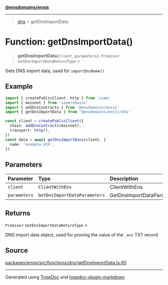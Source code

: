 [**@ensdomains/ensjs**](../README.md)

---

> [dns](README.md) > getDnsImportData

# Function: getDnsImportData()

> **getDnsImportData**(`client`, `parameters`): `Promise`\< `GetDnsImportDataReturnType` \>

Gets DNS import data, used for `importDnsName()`

## Example

```ts
import { createPublicClient, http } from 'viem'
import { mainnet } from 'viem/chains'
import { addEnsContracts } from '@ensdomains/ensjs'
import { getDnsImportData } from '@ensdomains/ensjs/dns'

const client = createPublicClient({
  chain: addEnsContracts(mainnet),
  transport: http(),
})
const data = await getDnsImportData(client, {
  name: 'example.eth',
})
```

## Parameters

| Parameter    | Type                         | Description                |
| :----------- | :--------------------------- | :------------------------- |
| `client`     | `ClientWithEns`              | ClientWithEns              |
| `parameters` | `GetDnsImportDataParameters` | GetDnsImportDataParameters |

## Returns

`Promise`\< `GetDnsImportDataReturnType` \>

DNS import data object, used for proving the value of the `_ens` TXT record

## Source

[packages/ensjs/src/functions/dns/getDnsImportData.ts:65](https://github.com/ensdomains/ensjs/blob/1b90b888/packages/ensjs/src/functions/dns/getDnsImportData.ts#L65)

---

Generated using [TypeDoc](https://typedoc.org/) and [typedoc-plugin-markdown](https://www.npmjs.com/package/typedoc-plugin-markdown)
